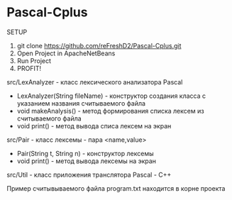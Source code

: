 # Pascal-Cplus

SETUP
1. git clone https://github.com/reFreshD2/Pascal-Cplus.git
2. Open Project in ApacheNetBeans
3. Run Project
4. PROFIT!

src/LexAnalyzer - класс лексического анализатора Pascal
  + LexAnalyzer(String fileName) - конструктор создания класса с указанием названия считываемого файла
  + void makeAnalysis() - метод формирования списка лексем из считываемого файла
  + void print() - метод вывода списа лексем на экран
  
src/Pair - класс лексемы - пара <name,value>
  + Pair(String t, String n) - конструктор лексемы
  + void print() - метод вывода лексемы на экран
  
src/Util - класс приложения транслятора Pascal - C++

Пример считывываемого файла program.txt находится в корне проекта
